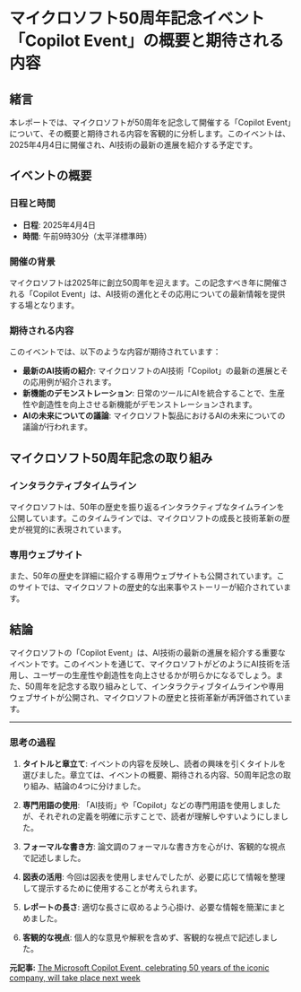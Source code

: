 # マイクロソフト50周年記念イベント「Copilot Event」の概要と期待される内容

## 緒言

本レポートでは、マイクロソフトが50周年を記念して開催する「Copilot Event」について、その概要と期待される内容を客観的に分析します。このイベントは、2025年4月4日に開催され、AI技術の最新の進展を紹介する予定です。

## イベントの概要

### 日程と時間
- **日程**: 2025年4月4日
- **時間**: 午前9時30分（太平洋標準時）

### 開催の背景
マイクロソフトは2025年に創立50周年を迎えます。この記念すべき年に開催される「Copilot Event」は、AI技術の進化とその応用についての最新情報を提供する場となります。

### 期待される内容
このイベントでは、以下のような内容が期待されています：
- **最新のAI技術の紹介**: マイクロソフトのAI技術「Copilot」の最新の進展とその応用例が紹介されます。
- **新機能のデモンストレーション**: 日常のツールにAIを統合することで、生産性や創造性を向上させる新機能がデモンストレーションされます。
- **AIの未来についての議論**: マイクロソフト製品におけるAIの未来についての議論が行われます。

## マイクロソフト50周年記念の取り組み

### インタラクティブタイムライン
マイクロソフトは、50年の歴史を振り返るインタラクティブなタイムラインを公開しています。このタイムラインでは、マイクロソフトの成長と技術革新の歴史が視覚的に表現されています。

### 専用ウェブサイト
また、50年の歴史を詳細に紹介する専用ウェブサイトも公開されています。このサイトでは、マイクロソフトの歴史的な出来事やストーリーが紹介されています。

## 結論

マイクロソフトの「Copilot Event」は、AI技術の最新の進展を紹介する重要なイベントです。このイベントを通じて、マイクロソフトがどのようにAI技術を活用し、ユーザーの生産性や創造性を向上させるかが明らかになるでしょう。また、50周年を記念する取り組みとして、インタラクティブタイムラインや専用ウェブサイトが公開され、マイクロソフトの歴史と技術革新が再評価されています。

---

### 思考の過程

1. **タイトルと章立て**: イベントの内容を反映し、読者の興味を引くタイトルを選びました。章立ては、イベントの概要、期待される内容、50周年記念の取り組み、結論の4つに分けました。

2. **専門用語の使用**: 「AI技術」や「Copilot」などの専門用語を使用しましたが、それぞれの定義を明確に示すことで、読者が理解しやすいようにしました。

3. **フォーマルな書き方**: 論文調のフォーマルな書き方を心がけ、客観的な視点で記述しました。

4. **図表の活用**: 今回は図表を使用しませんでしたが、必要に応じて情報を整理して提示するために使用することが考えられます。

5. **レポートの長さ**: 適切な長さに収めるよう心掛け、必要な情報を簡潔にまとめました。

6. **客観的な視点**: 個人的な意見や解釈を含めず、客観的な視点で記述しました。

**元記事:** [The Microsoft Copilot Event, celebrating 50 years of the iconic company, will take place next week](https://windowsreport.com/the-microsoft-copilot-event-celebrating-50-years-of-the-iconic-company-will-take-place-next-week/)